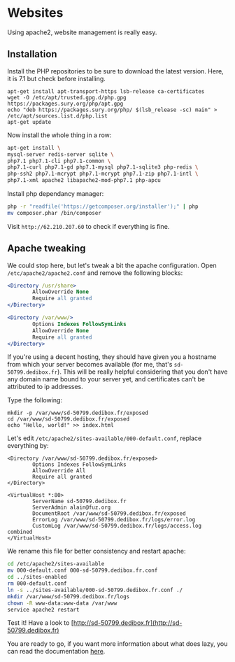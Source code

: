 # Websites

Using apache2, website management is really easy.

## Installation

Install the PHP repositories to be sure to download the latest version.
Here, it is 7.1 but check before installing.

```
apt-get install apt-transport-https lsb-release ca-certificates
wget -O /etc/apt/trusted.gpg.d/php.gpg https://packages.sury.org/php/apt.gpg
echo "deb https://packages.sury.org/php/ $(lsb_release -sc) main" > /etc/apt/sources.list.d/php.list
apt-get update
```

Now install the whole thing in a row:

```sh
apt-get install \
mysql-server redis-server sqlite \
php7.1 php7.1-cli php7.1-common \
php7.1-curl php7.1-gd php7.1-mysql php7.1-sqlite3 php-redis \
php-ssh2 php7.1-mcrypt php7.1-mcrypt php7.1-zip php7.1-intl \
php7.1-xml apache2 libapache2-mod-php7.1 php-apcu
```

Install php dependancy manager:

```sh
php -r "readfile('https://getcomposer.org/installer');" | php
mv composer.phar /bin/composer
```

Visit `http://62.210.207.60` to check if everything is fine.

## Apache tweaking

We could stop here, but let's tweak a bit the apache configuration. Open `/etc/apache2/apache2.conf` and remove the following blocks:

```apache
<Directory /usr/share>
        AllowOverride None
    	Require all granted
</Directory>

<Directory /var/www/>
        Options Indexes FollowSymLinks
        AllowOverride None
        Require all granted
</Directory>
```

If you're using a decent hosting, they should have given you a hostname from which your server becomes available (for me, that's `sd-50799.dedibox.fr`). This will be really helpful considering that you don't have any domain name bound to your server yet, and certificates can't be attributed to ip addresses.

Type the following:

```
mkdir -p /var/www/sd-50799.dedibox.fr/exposed
cd /var/www/sd-50799.dedibox.fr/exposed
echo "Hello, world!" >> index.html
```

Let's edit `/etc/apache2/sites-available/000-default.conf`, replace everything by:

```apacheconfig
<Directory /var/www/sd-50799.dedibox.fr/exposed>
        Options Indexes FollowSymLinks
        AllowOverride All
        Require all granted
</Directory>

<VirtualHost *:80>
        ServerName sd-50799.dedibox.fr
        ServerAdmin alain@fuz.org
        DocumentRoot /var/www/sd-50799.dedibox.fr/exposed
        ErrorLog /var/www/sd-50799.dedibox.fr/logs/error.log
        CustomLog /var/www/sd-50799.dedibox.fr/logs/access.log combined
</VirtualHost>
```

We rename this file for better consistency and restart apache:

```sh
cd /etc/apache2/sites-available
mv 000-default.conf 000-sd-50799.dedibox.fr.conf
cd ../sites-enabled
rm 000-default.conf
ln -s ../sites-available/000-sd-50799.dedibox.fr.conf ./
mkdir /var/www/sd-50799.dedibox.fr/logs
chown -R www-data:www-data /var/www
service apache2 restart
```

Test it! Have a look to [http://sd-50799.dedibox.fr](http://sd-50799.dedibox.fr)

You are ready to go, if you want more information about what does lazy, you
can read the documentation [here](website.md).
